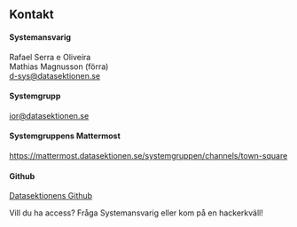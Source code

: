 ## Kontakt

#### Systemansvarig

Rafael Serra e Oliveira </br>
Mathias Magnusson (förra)</br>
[d-sys@datasektionen.se](mailto:d-sys@datasektionen.se)

#### Systemgrupp

[ior@datasektionen.se](mailto:ior@datasektionen.se)

#### Systemgruppens Mattermost

<https://mattermost.datasektionen.se/systemgruppen/channels/town-square>

#### Github

[Datasektionens Github](https://dsekt.se/github-link-website)</br>

Vill du ha access? Fråga Systemansvarig eller kom på en hackerkväll!

